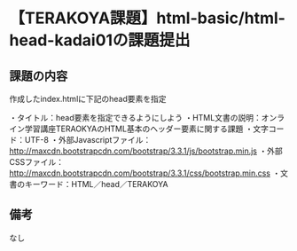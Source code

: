 # 【TERAKOYA課題】html-basic/html-head-kadai01の課題提出
 
## 課題の内容
 
作成したindex.htmlに下記のhead要素を指定

・タイトル：head要素を指定できるようにしよう
・HTML文書の説明：オンライン学習講座TERAOKYAのHTML基本のヘッダー要素に関する課題
・文字コード：UTF-8
・外部Javascriptファイル：http://maxcdn.bootstrapcdn.com/bootstrap/3.3.1/js/bootstrap.min.js
・外部CSSファイル：http://maxcdn.bootstrapcdn.com/bootstrap/3.3.1/css/bootstrap.min.css
・文書のキーワード：HTML／head／TERAKOYA
 
## 備考
 
なし